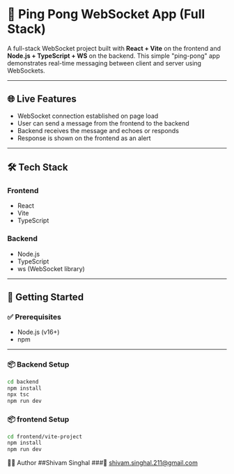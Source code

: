 # 🏓 Ping Pong WebSocket App (Full Stack)

A full-stack WebSocket project built with **React + Vite** on the frontend and **Node.js + TypeScript + WS** on the backend. This simple "ping-pong" app demonstrates real-time messaging between client and server using WebSockets.

---

## 🌐 Live Features

- WebSocket connection established on page load
- User can send a message from the frontend to the backend
- Backend receives the message and echoes or responds
- Response is shown on the frontend as an alert

---

## 🛠️ Tech Stack

### Frontend
- React
- Vite
- TypeScript

### Backend
- Node.js
- TypeScript
- ws (WebSocket library)

---

## 🚀 Getting Started

### ✅ Prerequisites
- Node.js (v16+)
- npm

---

### 📦 Backend Setup

```bash
cd backend
npm install
npx tsc
npm run dev
```

### 📦 frontend Setup

```bash
cd frontend/vite-project
npm install
npm run dev
```

👨‍💻 Author
##Shivam Singhal
###📧 shivam.singhal.211@gmail.com
